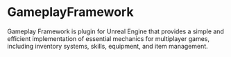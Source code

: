 # GameplayFramework
Gameplay Framework is plugin for Unreal Engine that provides a simple and efficient implementation of essential mechanics for multiplayer games, including inventory systems, skills, equipment, and item management.
